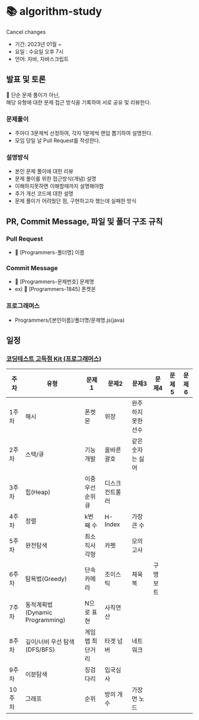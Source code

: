 # 📚 algorithm-study
Cancel changes
- 기간: 2023년 01월 ~
- 요일 : 수요일 오후 7시
- 언어: 자바, 자바스크립트


## 발표 및 토론
🚨 단순 문제 풀이가 아닌,   
해당 유형에 대한 문제 접근 방식을 기록하여 서로 공유 및 리뷰한다.

### 문제풀이
- 주마다 3문제씩 선정하여, 각자 1문제씩 랜덤 뽑기하여 설명한다.
- 모임 당일 날 Pull Request를 작성한다.

### 설명방식
- 본인 문제 풀이에 대한 리뷰 
- 문제 풀이를 위한 접근방식(개념) 설명
- 이해하지못하면 이해할때까지 설명해야함
- 추가 개선 코드에 대한 설명 
- 문제 풀이가 어려웠던 점, 구현하고자 했는데 실패한 방식

## PR, Commit Message, 파일 및 폴더 구조 규칙
### Pull Request
- 📝 [Programmers-폴더명] 이름

### Commit Message
- 📝 [Programmers-문제번호] 문제명
- ex) 📝 [Programmers-1845] 폰켓몬

### 프로그래머스
- Programmers/[본인이름]/폴더명/문제명.js(java)


## 일정
### [코딩테스트 고득점 Kit (프로그래머스)](https://school.programmers.co.kr/learn/challenges?tab=algorithm_practice_kit)
| 주차 | 유형 | 문제1 | 문제2 | 문제3 | 문제4 | 문제5 | 문제6 |
| --- | --- | --- | --- | --- | --- | --- | --- |
| 1주차 | 해시 | 폰켓몬 | 위장 |완주하지 못한 선수 |
| 2주차 | 스택/큐 | 기능개발 | 올바른 괄호 | 같은 숫자는 싫어 |
| 3주차 | 힙(Heap) | 이중우선순위큐 | 디스크 컨트롤러 |
| 4주차 | 정렬 | k번째 수 | H-Index | 가장 큰 수 |
| 5주차 | 완전탐색 | 최소직사각형 | 카펫 | 모의고사 |
| 6주차 | 탐욕법(Greedy) | 단속카메라 | 조이스틱 | 체육복 | 구명보트 | 
| 7주차 | 동적계획법(Dynamic Programming) | N으로 표현 | 사칙연산 |
| 8주차 | 깊이/너비 우선 탐색(DFS/BFS) | 게임 맵 최단거리 | 타겟 넘버 | 네트워크 |
| 9주차 | 이분탐색  | 징검다리 | 입국심사 |
| 10주차 | 그래프 | 순위 | 방의 개수 | 가장 먼 노드 |
